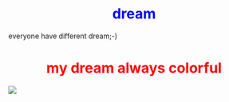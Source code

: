 # dream
<html>
<head>
<style>
h1 {color:blue;text-align:center;}
</style>
</head>
<body>
everyone have different dream;-)
<h1 style="color:red;text-align:center;">my dream always colorful</h1>
<img src="C:/Users/Maximas/esktop/Vasanth/1823a725f2303a77890330a62c37002a.jpg">
</body>
</html>
